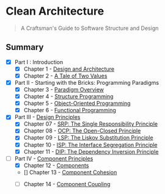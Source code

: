 # Clean Architecture
> A Craftsman's Guide to Software Structure and Design

## Summary
- [X] Part I : Introduction
  - [X] Chapter 1 - [Design and Architecture](/what_is_design_and_architecture.md)
  - [X] Chapter 2 - [A Tale of Two Values](/a_tale_of_two_values.md)
- [X] Part II - Starting with the Bricks: Programming Paradigms
  - [X] Chapter 3 - [Paradigm Overview](/paradigm_overview.md)
  - [X] Chapter 4 - [Structure Programming](/structured_programming.md)
  - [X] Chapter 5 - [Object-Oriented Programming](/object_oriented_programming.md)
  - [X] Chapter 6 - [Functional Programming](/functional_programming.md)
- [X] Part III - [Design Principles](/design_principles/README.md)
  - [X] Chapter 07 - [SRP: The Single Responsibility Principle](/design_principles/SRP.md)
  - [X] Chapter 08 - [OCP: The Open-Closed Principle](/design_principles/OCP.md)
  - [X] Chapter 09 - [LSP: The Liskov Substitution Principle](/design_principles/LSP.md)
  - [X] Chapter 10 - [ISP: The Interface Segregation Principle](/design_principles/ISP.md)
  - [X] Chapter 11 - [DIP: The Dependency Inversion Principle](/design_principles/DIP.md)
- [ ] Part IV - [Component Principles](/component_principles/README.md)
  - [X] Chapter 12 - [Components](/component_principles/components.md)
  - [] Chapter 13 - [Component Cohesion](/component_principles/component_cohesion.md)
  - [ ] Chapter 14 - [Component Coupling](/component_principles/component_coupling.md)

